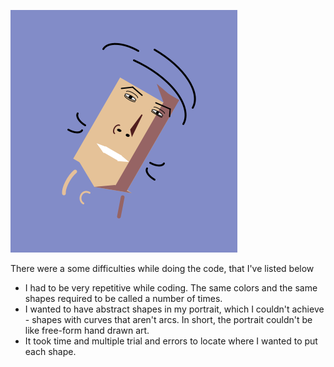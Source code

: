 
![](media/selfPortrait.png)

There were a some difficulties while doing the code, that I've listed below

- I had to be very repetitive while coding. The same colors and the same shapes required to be called a number of times.
- I wanted to have abstract shapes in my portrait, which I couldn't achieve - shapes with curves that aren't arcs. In short, the portrait couldn't be like free-form hand drawn art.
- It took time and multiple trial and errors to locate where I wanted to put each shape.
